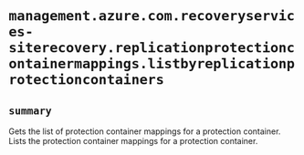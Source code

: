 # `management.azure.com.recoveryservices-siterecovery.replicationprotectioncontainermappings.listbyreplicationprotectioncontainers`

## `summary`
Gets the list of protection container mappings for a protection container. Lists the protection container mappings for a protection container.



